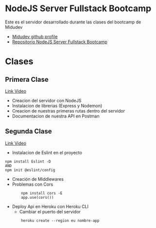 # NodeJS Server Fullstack Bootcamp

Este es el servidor desarrollado durante las clases del bootcamp de Midudev
 - [Midudev github profile](https://github.com/midudev)
 - [Repositorio NodeJS Server Fullstack Bootcamp](https://github.com/midudev)

# Clases
## Primera Clase
[Link Video](https://www.youtube.com/watch?v=o85OkeVtm7k&list=PLV8x_i1fqBw0Kn_fBIZTa3wS_VZAqddX7&index=7)
 - Creacion del servidor con NodeJS
 - Instalacion de librerias (Express y Nodemon)
 - Creacion de nuestras primeras rutas dentro del servidor
 - Documentacion de nuestra API en Postman
## Segunda Clase
[Link Video](https://www.youtube.com/watch?v=ep_plUeKV1Y&list=PLV8x_i1fqBw0Kn_fBIZTa3wS_VZAqddX7&index=10)
 - Instalacion de Eslint en el proyecto
 ```
 npm install Eslint -D
 AND
 npm init @eslint/config
 ```
 - Creación de Middlewares
 - Problemas con Cors
    ```
        npm install cors -E
        app.use(cors())
    ```
  * Deploy Api en Heroku con Heroku CLI
    * Cambiar el puerto del servidor
    ```
        heroku create --region eu nombre-app
    ```